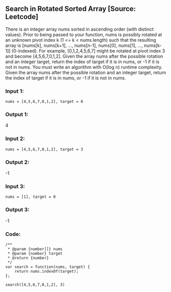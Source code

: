 ## Search in Rotated Sorted Array [Source: Leetcode]

There is an integer array nums sorted in ascending order (with distinct values).
Prior to being passed to your function, nums is possibly rotated at an unknown pivot index k (1 <= k < nums.length) such that the resulting array is [nums[k], nums[k+1], ..., nums[n-1], nums[0], nums[1], ..., nums[k-1]] (0-indexed). For example, [0,1,2,4,5,6,7] might be rotated at pivot index 3 and become [4,5,6,7,0,1,2].
Given the array nums after the possible rotation and an integer target, return the index of target if it is in nums, or -1 if it is not in nums.
You must write an algorithm with O(log n) runtime complexity.
Given the array nums after the possible rotation and an integer target, return the index of target if it is in nums, or -1 if it is not in nums.

### Input 1:

```
nums = [4,5,6,7,0,1,2], target = 0
```

### Output 1:

4

### Input 2:

```
nums = [4,5,6,7,0,1,2], target = 3
```

### Output 2:

-1

### Input 3:

```
nums = [1], target = 0
```

### Output 3:

-1

### Code:

```
/**
 * @param {number[]} nums
 * @param {number} target
 * @return {number}
 */
var search = function(nums, target) {
    return nums.indexOf(target);
};

search([4,5,6,7,0,1,2], 3)
```
